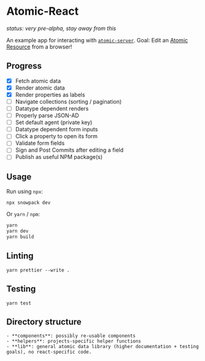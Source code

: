 # Atomic-React

_status: very pre-alpha, stay away from this_

An example app for interacting with [`atomic-server`](https://github.com/joepio/atomic).
Goal: Edit an [Atomic Resource](https://docs.atomicdata.dev/core/concepts.html) from a browser!

## Progress

- [x] Fetch atomic data
- [x] Render atomic data
- [x] Render properties as labels
- [ ] Navigate collections (sorting / pagination)
- [ ] Datatype dependent renders
- [ ] Properly parse JSON-AD
- [ ] Set default agent (private key)
- [ ] Datatype dependent form inputs
- [ ] Click a property to open its form
- [ ] Validate form fields
- [ ] Sign and Post Commits after editing a field
- [ ] Publish as useful NPM package(s)

## Usage

Run using `npx`:

```
npx snowpack dev
```

Or `yarn` / `npm`:

```sh
yarn
yarn dev
yarn build
```

## Linting

`yarn prettier --write .`

## Testing

`yarn test`

## Directory structure

```
- **components**: possibly re-usable components
- **helpers**: projects-specific helper functions
- **lib**: general atomic data library (higher documentation + testing goals), no react-specific code.
```
